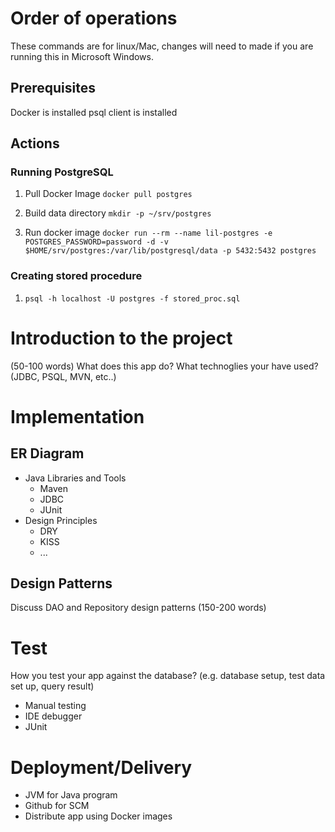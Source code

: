 # Order of operations
These commands are for linux/Mac, changes will need to made if you are running this in Microsoft Windows.

## Prerequisites
Docker is installed
psql client is installed

## Actions

### Running PostgreSQL
1. Pull Docker Image
`docker pull postgres`

2. Build data directory
`mkdir -p ~/srv/postgres`

3. Run docker image
`docker run --rm --name lil-postgres -e POSTGRES_PASSWORD=password -d -v $HOME/srv/postgres:/var/lib/postgresql/data -p 5432:5432 postgres`

### Creating stored procedure
1. `psql -h localhost -U postgres -f stored_proc.sql`



# Introduction to the project

(50-100 words)
What does this app do? What technoglies your have used? (JDBC, PSQL, MVN, etc..)


# Implementation
## ER Diagram
- Java Libraries and Tools
    - Maven
    - JDBC
    - JUnit 
- Design Principles
    - DRY
    - KISS
    - ...


## Design Patterns
Discuss DAO and Repository design patterns (150-200 words)

# Test
How you test your app against the database? (e.g. database setup, test data set up, query result)
- Manual testing
- IDE debugger
- JUnit

# Deployment/Delivery
- JVM for Java program
- Github for SCM
- Distribute app using Docker images

